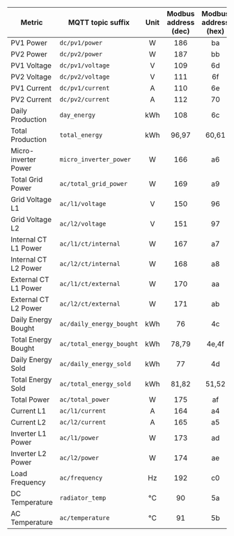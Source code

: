 |Metric|MQTT topic suffix|Unit|Modbus address (dec)| Modbus address (hex)|Data type|Scale factor|
|---|---|:-:|:-:|:-:|:-:|:-:|
|PV1 Power|`dc/pv1/power`|W|186|ba|U_WORD|1|
|PV2 Power|`dc/pv2/power`|W|187|bb|U_WORD|1|
|PV1 Voltage|`dc/pv1/voltage`|V|109|6d|U_WORD|0.1|
|PV2 Voltage|`dc/pv2/voltage`|V|111|6f|U_WORD|0.1|
|PV1 Current|`dc/pv1/current`|A|110|6e|U_WORD|0.1|
|PV2 Current|`dc/pv2/current`|A|112|70|U_WORD|0.1|
|Daily Production|`day_energy`|kWh|108|6c|U_WORD|0.1|
|Total Production|`total_energy`|kWh|96,97|60,61|U_DWORD (LW,HW)|0.1|
|Micro-inverter Power|`micro_inverter_power`|W|166|a6|U_WORD|1|
|Total Grid Power|`ac/total_grid_power`|W|169|a9|S_WORD|1|
|Grid Voltage L1|`ac/l1/voltage`|V|150|96|U_WORD|0.1|
|Grid Voltage L2|`ac/l2/voltage`|V|151|97|U_WORD|0.1|
|Internal CT L1 Power|`ac/l1/ct/internal`|W|167|a7|S_WORD|1|
|Internal CT L2 Power|`ac/l2/ct/internal`|W|168|a8|S_WORD|1|
|External CT L1 Power|`ac/l1/ct/external`|W|170|aa|S_WORD|1|
|External CT L2 Power|`ac/l2/ct/external`|W|171|ab|S_WORD|1|
|Daily Energy Bought|`ac/daily_energy_bought`|kWh|76|4c|U_WORD|0.1|
|Total Energy Bought|`ac/total_energy_bought`|kWh|78,79|4e,4f|U_DWORD (LW,HW)|0.1|
|Daily Energy Sold|`ac/daily_energy_sold`|kWh|77|4d|U_WORD|0.1|
|Total Energy Sold|`ac/total_energy_sold`|kWh|81,82|51,52|U_DWORD (LW,HW)|0.1|
|Total Power|`ac/total_power`|W|175|af|S_WORD|1|
|Current L1|`ac/l1/current`|A|164|a4|S_WORD|0.01|
|Current L2|`ac/l2/current`|A|165|a5|S_WORD|0.01|
|Inverter L1 Power|`ac/l1/power`|W|173|ad|S_WORD|1|
|Inverter L2 Power|`ac/l2/power`|W|174|ae|S_WORD|1|
|Load Frequency|`ac/frequency`|Hz|192|c0|U_WORD|0.01|
|DC Temperature|`radiator_temp`|°C|90|5a|S_WORD|0.1|
|AC Temperature|`ac/temperature`|°C|91|5b|S_WORD|0.1|
